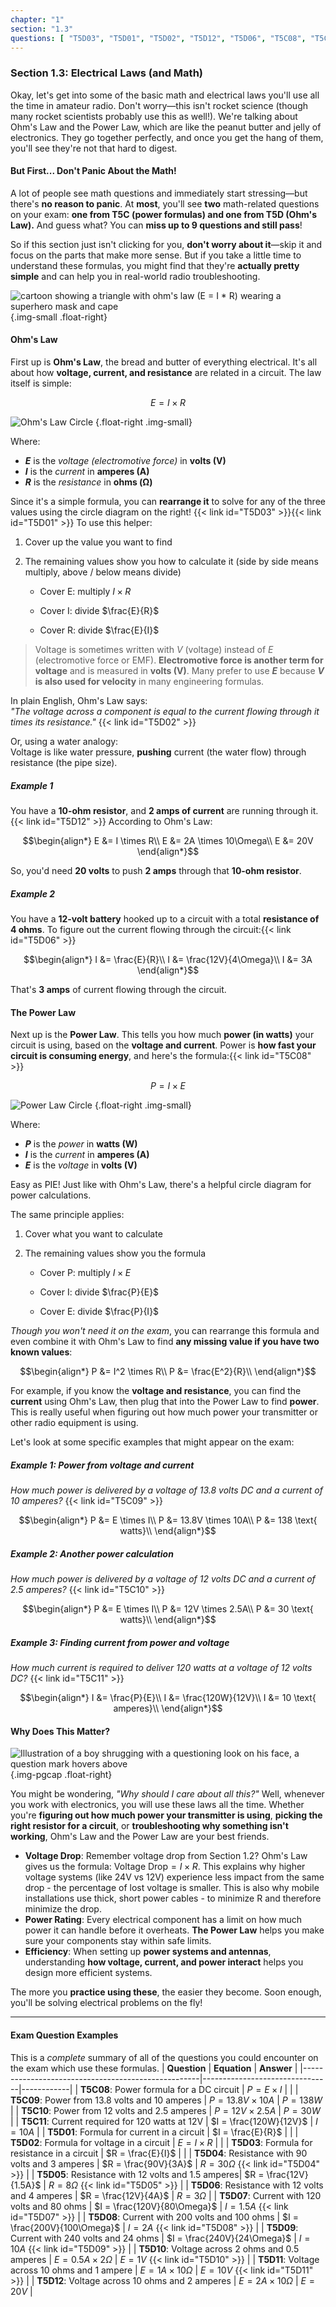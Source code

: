 ```yaml
---
chapter: "1"
section: "1.3"
questions: [ "T5D03", "T5D01", "T5D02", "T5D12", "T5D06", "T5C08", "T5C09", "T5C10", "T5C11", "T5D04", "T5D05", "T5D07", "T5D08", "T5D09", "T5D10", "T5D11" ]
---
```


### Section 1.3: Electrical Laws (and Math)

Okay, let's get into some of the basic math and electrical laws you'll use all the time in amateur radio. Don't worry—this isn't rocket science (though many rocket scientists probably use this as well!). We're talking about Ohm's Law and the Power Law, which are like the peanut butter and jelly of electronics. They go together perfectly, and once you get the hang of them, you'll see they're not that hard to digest.

#### But First... Don't Panic About the Math!

A lot of people see math questions and immediately start stressing—but there's **no reason to panic**. At **most**, you'll see **two** math-related questions on your exam: **one from T5C (power formulas) and one from T5D (Ohm's Law).** And guess what? You can **miss up to 9 questions and still pass**!  

So if this section just isn't clicking for you, **don't worry about it**—skip it and focus on the parts that make more sense. But if you take a little time to understand these formulas, you might find that they're **actually pretty simple** and can help you in real-world radio troubleshooting.

![cartoon showing a triangle with ohm's law (E = I * R) wearing a superhero mask and cape](/images/illus/ohmslawhero.svg)
{.img-small .float-right}

#### Ohm's Law

First up is **Ohm's Law**, the bread and butter of everything electrical. It's all about how **voltage, current, and resistance** are related in a circuit. The law itself is simple:

$$E = I \times R$$

![Ohm's Law Circle](/images/form-ohms.svg)
{.float-right .img-small}

Where:
- **$E$** is the *voltage (electromotive force)* in **volts (V)**  
- **$I$** is the *current* in **amperes (A)**  
- **$R$** is the *resistance* in **ohms (Ω)**  

Since it's a simple formula, you can **rearrange it** to solve for any of the three values using the circle diagram on the right! {{< link id="T5D03" >}}{{< link id="T5D01" >}} To use this helper:

1. Cover up the value you want to find
2. The remaining values show you how to calculate it (side by side means multiply, above / below means divide)

   - Cover E: multiply $I \times R$

   - Cover I: divide $\frac{E}{R}$

   - Cover R: divide $\frac{E}{I}$

> Voltage is sometimes written with $V$ (voltage) instead of $E$ (electromotive force or EMF). **Electromotive force is another term for voltage** and is measured in **volts (V)**. Many prefer to use **$E$** because **$V$ is also used for velocity** in many engineering formulas.

<div class="clear"></div>

In plain English, Ohm's Law says:  
*"The voltage across a component is equal to the current flowing through it times its resistance."*  {{< link id="T5D02" >}}

Or, using a water analogy:  
Voltage is like water pressure, **pushing** current (the water flow) through resistance (the pipe size).

##### **Example 1**  
You have a **10-ohm resistor**, and **2 amps of current** are running through it. {{< link id="T5D12" >}} According to Ohm's Law:

$$\begin{align*}
E &= I \times R\\
E &= 2A \times 10\Omega\\
E &= 20V
\end{align*}$$

So, you'd need **20 volts** to push **2 amps** through that **10-ohm resistor**.

##### **Example 2**  
You have a **12-volt battery** hooked up to a circuit with a total **resistance of 4 ohms**. To figure out the current flowing through the circuit:{{< link id="T5D06" >}}

$$\begin{align*}
I &= \frac{E}{R}\\
I &= \frac{12V}{4\Omega}\\
I &= 3A
\end{align*}$$

That's **3 amps** of current flowing through the circuit.

#### The Power Law

Next up is the **Power Law**. This tells you how much **power (in watts)** your circuit is using, based on the **voltage and current**. Power is **how fast your circuit is consuming energy**, and here's the formula:{{< link id="T5C08" >}}

$$P = I \times E$$

![Power Law Circle](/images/form-power.svg)
{.float-right .img-small}

Where:
- **$P$** is the *power* in **watts (W)**  
- **$I$** is the *current* in **amperes (A)**  
- **$E$** is the *voltage* in **volts (V)**  

Easy as PIE! Just like with Ohm's Law, there's a helpful circle diagram for power calculations.

The same principle applies:
1. Cover what you want to calculate
2. The remaining values show you the formula

   - Cover P: multiply $I \times E$

   - Cover I: divide $\frac{P}{E}$

   - Cover E: divide $\frac{P}{I}$

<div class="clear"></div>

*Though you won't need it on the exam*, you can rearrange this formula and even combine it with Ohm's Law to find **any missing value if you have two known values**:

$$\begin{align*}
P &= I^2 \times R\\
P &= \frac{E^2}{R}\\
\end{align*}$$

For example, if you know the **voltage and resistance**, you can find the **current** using Ohm's Law, then plug that into the Power Law to find **power**. This is really useful when figuring out how much power your transmitter or other radio equipment is using.

Let's look at some specific examples that might appear on the exam:

##### **Example 1: Power from voltage and current** 
*How much power is delivered by a voltage of 13.8 volts DC and a current of 10 amperes?* {{< link id="T5C09" >}}

$$\begin{align*}
P &= E \times I\\
P &= 13.8V \times 10A\\
P &= 138 \text{ watts}\\
\end{align*}$$

##### **Example 2: Another power calculation**  
*How much power is delivered by a voltage of 12 volts DC and a current of 2.5 amperes?* {{< link id="T5C10" >}}

$$\begin{align*}
P &= E \times I\\
P &= 12V \times 2.5A\\
P &= 30 \text{ watts}\\
\end{align*}$$

#####  **Example 3: Finding current from power and voltage**  
*How much current is required to deliver 120 watts at a voltage of 12 volts DC?* {{< link id="T5C11" >}}

$$\begin{align*}
I &= \frac{P}{E}\\
I &= \frac{120W}{12V}\\
I &= 10 \text{ amperes}\\
\end{align*}$$

#### Why Does This Matter?

![Illustration of a boy shrugging with a questioning look on his face, a question mark hovers above](../../../images/illus/boyquestion.svg)
{.img-pgcap .float-right}

You might be wondering, *"Why should I care about all this?"* Well, whenever you work with electronics, you will use these laws all the time. Whether you're **figuring out how much power your transmitter is using**, **picking the right resistor for a circuit**, or **troubleshooting why something isn't working**, Ohm's Law and the Power Law are your best friends.

- **Voltage Drop**: Remember voltage drop from Section 1.2? Ohm's Law gives us the formula: $\text{Voltage Drop} = I \times R$. This explains why higher voltage systems (like 24V vs 12V) experience less impact from the same drop - the percentage of lost voltage is smaller. This is also why mobile installations use thick, short power cables - to minimize R and therefore minimize the drop.
- **Power Rating**: Every electrical component has a limit on how much power it can handle before it overheats. **The Power Law** helps you make sure your components stay within safe limits.
- **Efficiency**: When setting up **power systems and antennas**, understanding **how voltage, current, and power interact** helps you design more efficient systems.

The more you **practice using these**, the easier they become. Soon enough, you'll be solving electrical problems on the fly!

---

#### **Exam Question Examples**

This is a *complete* summary of all of the questions you could encounter on the exam which use these formulas.
| **Question**                                       | **Equation**                    | **Answer** |
|----------------------------------------------------|--------------------------------|------------|
| **T5C08**: Power formula for a DC circuit          | $P = E \times I$                |            |
| **T5C09**: Power from 13.8 volts and 10 amperes    | $P = 13.8V \times 10A$          | $P = 138W$ |
| **T5C10**: Power from 12 volts and 2.5 amperes     | $P = 12V \times 2.5A$           | $P = 30W$  |
| **T5C11**: Current required for 120 watts at 12V   | $I = \frac{120W}{12V}$         | $I = 10A$  |
| **T5D01**: Formula for current in a circuit        | $I = \frac{E}{R}$              |            |
| **T5D02**: Formula for voltage in a circuit        | $E = I \times R$                |            |
| **T5D03**: Formula for resistance in a circuit     | $R = \frac{E}{I}$              |            |
| **T5D04**: Resistance with 90 volts and 3 amperes  | $R = \frac{90V}{3A}$           | $R = 30\Omega$ {{< link id="T5D04" >}} |
| **T5D05**: Resistance with 12 volts and 1.5 amperes| $R = \frac{12V}{1.5A}$         | $R = 8\Omega$ {{< link id="T5D05" >}} |
| **T5D06**: Resistance with 12 volts and 4 amperes  | $R = \frac{12V}{4A}$           | $R = 3\Omega$  |
| **T5D07**: Current with 120 volts and 80 ohms      | $I = \frac{120V}{80\Omega}$    | $I = 1.5A$ {{< link id="T5D07" >}} |
| **T5D08**: Current with 200 volts and 100 ohms     | $I = \frac{200V}{100\Omega}$   | $I = 2A$ {{< link id="T5D08" >}} |
| **T5D09**: Current with 240 volts and 24 ohms      | $I = \frac{240V}{24\Omega}$    | $I = 10A$ {{< link id="T5D09" >}} |
| **T5D10**: Voltage across 2 ohms and 0.5 amperes   | $E = 0.5A \times 2\Omega$       | $E = 1V$ {{< link id="T5D10" >}} |
| **T5D11**: Voltage across 10 ohms and 1 ampere     | $E = 1A \times 10\Omega$        | $E = 10V$ {{< link id="T5D11" >}} |
| **T5D12**: Voltage across 10 ohms and 2 amperes    | $E = 2A \times 10\Omega$        | $E = 20V$  |

<ohms-law-calculator></ohms-law-calculator>
